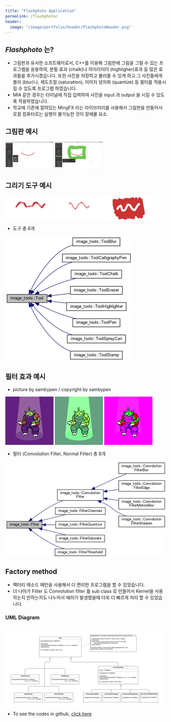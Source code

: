 ```yaml
---
title: "Flashphoto Application"
permalink: /flashphoto/
header:
  image: "/image/portfolio/header/FlashphotoHeader.png"
---
```


## *Flashphoto* 는?
 - 그림판과 유사한 소프트웨어로서, C++를 이용해 그림판에 그림을 그릴 수 있는 프로그램을 응용하여, 분필 효과 (chalk)나 하이라이터 (highligher)효과 등
   많은 효과들을 추가시켰습니다. 또한 사진을 저장하고 불러올 수 있게 하고 그 사진들에게 블러 (blur)나,
   채도조절 (saturation), 이미지 양자화 (quantize) 등 필터를 적용시킬 수 있도록 프로그램 하였습니다.
 - MIA 같은 경우는 터미널에 직접 입력하여 사진을 input 과 output 을 시킬 수 있도록 적용하였습니다.
 - 학교에 기존에 깔려있는 MingFX 라는 라이브러리를 사용해서 그림판을 만들어서 로컬 컴퓨터로는 실행이 불가능한 것이 장애물 요소.


## 그림판 예시
<img src="/image/Flashphoto/FlashphotoApp1.png" width="30%" height="30%">
<img src="/image/Flashphoto/FlashphotoApp2.png" width="30%" height="30%">


## 그리기 도구 예시
<img src="/image/Flashphoto/chalk_example.png" width="30%" height="30%">
<img src="/image/Flashphoto/highlighter_example.png" width="30%" height="30%">
<img src="/image/Flashphoto/eraser_example.png" width="30%" height="30%">

 - 도구 총 8개

<img src="/image/Flashphoto/classimage__tools_1_1Tool__inherit__graph.png">


## 필터 효과 예시
 - picture by sambypen / copyright by sambypen
<img src="/image/Flashphoto/blur-5.0-out.png" width="30%" height="30%">
<img src="/image/Flashphoto/green-5.0-out.png" width="30%" height="30%">
<img src="/image/Flashphoto/saturate-5.0-out.png" width="30%" height="30%">

 - 필터 (Convolution Filter, Normal Filter) 총 8개
 <img src="/image/Flashphoto/classimage__tools_1_1Filter__inherit__graph.png">


## Factory method
 - 팩터리 메소드 패턴을 사용해서 더 편리한 프로그램을 할 수 있었습니다.
  - 더 나아가 Filter 도 Convolution filter 를 sub class 로 만들어서 Kernel을 사용하는지 안하는지도
    나누어서 에러가 발생했을때 더욱 더 빠르게 처리 할 수 있었습니다.

### UML Diagram
<img src="/image/Flashphoto/Template.png">


- To see the codes in github, [click here](https://github.com/donghakang/Flashphoto_Application)
